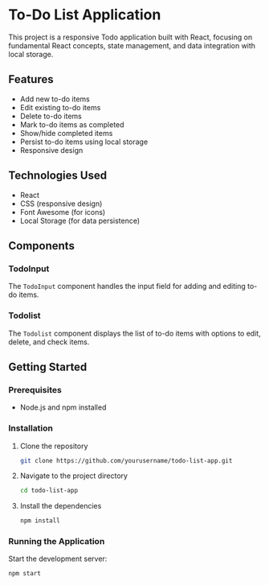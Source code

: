 # To-Do List Application
This project is a responsive Todo application built with React, focusing on fundamental React concepts, state management, and data integration with local storage.
## Features

- Add new to-do items
- Edit existing to-do items
- Delete to-do items
- Mark to-do items as completed
- Show/hide completed items
- Persist to-do items using local storage
- Responsive design

## Technologies Used

- React
- CSS (responsive design)
- Font Awesome (for icons)
- Local Storage (for data persistence)

## Components

### TodoInput

The `TodoInput` component handles the input field for adding and editing to-do items.

### Todolist

The `Todolist` component displays the list of to-do items with options to edit, delete, and check items.

## Getting Started

### Prerequisites

- Node.js and npm installed

### Installation

1. Clone the repository
    ```bash
    git clone https://github.com/yourusername/todo-list-app.git
    ```
2. Navigate to the project directory
    ```bash
    cd todo-list-app
    ```
3. Install the dependencies
    ```bash
    npm install
    ```

### Running the Application

Start the development server:
```bash
npm start

